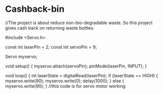 # Cashback-bin
//The project is about reduce non-bio-degradable waste. So this project gives cash back on returning waste bottles.

#include <Servo.h>

const int laserPin = 2;
const int servoPin = 9;

Servo myservo;

void setup() {
  myservo.attach(servoPin);
  pinMode(laserPin, INPUT);
}

void loop() {
  int laserState = digitalRead(laserPin);
  if (laserState == HIGH) {
    myservo.write(90);
    myservo.write(0);
    delay(1000);
  } else {
    myservo.write(90);
  }
//this code is for servo motor working
